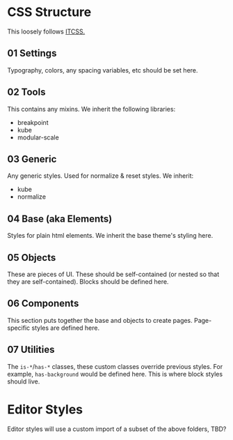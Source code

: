 # CSS Structure

This loosely follows [ITCSS.](https://www.xfive.co/blog/itcss-scalable-maintainable-css-architecture/)

## 01 Settings

Typography, colors, any spacing variables, etc should be set here.

## 02 Tools

This contains any mixins. We inherit the following libraries:

- breakpoint
- kube
- modular-scale

## 03 Generic

Any generic styles. Used for normalize & reset styles. We inherit:

- kube
- normalize

## 04 Base (aka Elements)

Styles for plain html elements. We inherit the base theme's styling here.

## 05 Objects

These are pieces of UI. These should be self-contained (or nested so that they are self-contained). Blocks should
be defined here.

## 06 Components

This section puts together the base and objects to create pages. Page-specific styles are defined here.

## 07 Utilities

The `is-*`/`has-*` classes, these custom classes override previous styles. For example, `has-background` would be
defined here. This is where block styles should live.

# Editor Styles

Editor styles will use a custom import of a subset of the above folders, TBD?
